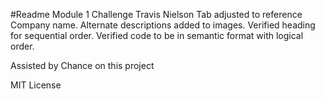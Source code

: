 #Readme Module 1 Challenge
Travis Nielson
 Tab adjusted to reference Company name.
 Alternate descriptions added to images.
 Verified heading for sequential order.
 Verified code to be in semantic format with logical order.

Assisted by Chance on this project

MIT License 
